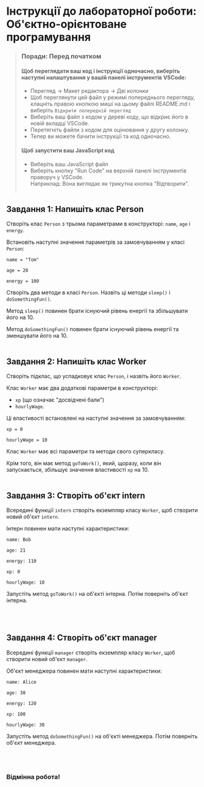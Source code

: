 # Інструкції до лабораторної роботи: Об'єктно-орієнтоване програмування

> ### **Поради: Перед початком**
> #### **Щоб переглядати ваш код і інструкції одночасно**, виберіть наступні налаштування у вашій панелі інструментів VSCode:
> - Перегляд -> Макет редактора -> Дві колонки
> - Щоб переглянути цей файл у режимі попереднього перегляду, клацніть правою кнопкою миші на цьому файлі README.md і виберіть `Відкрити попередній перегляд`
> - Виберіть ваш файл з кодом у дереві коду, що відкриє його в новій вкладці VSCode.
> - Перетягніть файли з кодом для оцінювання у другу колонку.
> - Тепер ви можете бачити інструкції та код одночасно.
> #### **Щоб запустити ваш JavaScript код**
> - Виберіть ваш JavaScript файл
> - Виберіть кнопку "Run Code" на верхній панелі інструментів праворуч у VSCode.  
> Наприклад: Вона виглядає як трикутна кнопка "Відтворити". <br><br>

## Завдання 1: Напишіть клас Person

Створіть клас `Person` з трьома параметрами в конструкторі: `name`, `age` і `energy`.

Встановіть наступні значення параметрів за замовчуванням у класі `Person`:

```
name = "Tom"

age = 20

energy = 100
```

Створіть два методи в класі `Person`. Назвіть ці методи `sleep()` і `doSomethingFun()`.

Метод `sleep()` повинен брати існуючий рівень енергії та збільшувати його на 10.

Метод `doSomethingFun()` повинен брати існуючий рівень енергії та зменшувати його на 10.
<br><br>

## Завдання 2: Напишіть клас Worker

Створіть підклас, що успадковує клас `Person`, і назвіть його `Worker`.

Клас `Worker` має два додаткові параметри в конструкторі: 
- `xp` (що означає "досвідчені бали")
- `hourlyWage`.

Ці властивості встановлені на наступні значення за замовчуванням:
```
xp = 0

hourlyWage = 10
```
Клас `Worker` має всі параметри та методи свого суперкласу.

Крім того, він має метод `goToWork()`, який, щоразу, коли він запускається, збільшує значення властивості `xp` на 10.
<br><br>

## Завдання 3: Створіть об'єкт intern

Всередині функції `intern` створіть екземпляр класу `Worker`, щоб створити новий об'єкт `intern`.

Інтерн повинен мати наступні характеристики:
```
name: Bob

age: 21

energy: 110

xp: 0

hourlyWage: 10
```

Запустіть метод `goToWork()` на об'єкті інтерна. Потім поверніть об'єкт інтерна.

<br><br>

## Завдання 4: Створіть об'єкт manager

Всередині функції `manager` створіть екземпляр класу `Worker`, щоб створити новий об'єкт `manager`.

Об'єкт менеджера повинен мати наступні характеристики:
```
name: Alice

age: 30

energy: 120

xp: 100

hourlyWage: 30
```

Запустіть метод `doSomethingFun()` на об'єкті менеджера. Потім поверніть об'єкт менеджера.

<br><br>

### Відмінна робота!